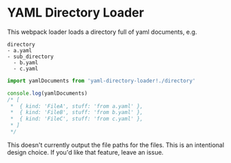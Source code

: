 # YAML Directory Loader

This webpack loader loads a directory full of yaml documents, e.g.

```
directory
- a.yaml
- sub_directory
  - b.yaml
  - c.yaml
```

```javascript
import yamlDocuments from 'yaml-directory-loader!./directory'

console.log(yamlDocuments)
/* [
 *  { kind: 'FileA', stuff: 'from a.yaml' },
 *  { kind: 'FileB', stuff: 'from b.yaml' },
 *  { kind: 'FileC', stuff: 'from c.yaml' },
 * ]
 */
```

This doesn't currently output the file paths for the files. This is an
intentional design choice. If you'd like that feature, leave an issue.
